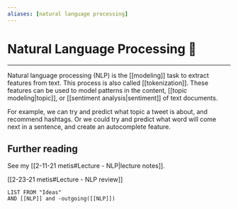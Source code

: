 ```yaml
---
aliases: [natural language processing]
---
```

# Natural Language Processing 💬
---
Natural language processing (NLP) is the [[modeling]] task to extract features from text. This process is also called [[tokenization]]. These features can be used to model patterns in the content, [[topic modeling|topic]], or [[sentiment analysis|sentiment]] of text documents. 

For example, we can try and predict what topic a tweet is about, and recommend hashtags. Or we could try and predict what word will come next in a sentence, and create an autocomplete feature.

## Further reading
See my [[2-11-21 metis#Lecture - NLP|lecture notes]]. 

[[2-23-21 metis#Lecture - NLP review]]

```dataview
LIST FROM "Ideas"
AND [[NLP]] and -outgoing([[NLP]])
```